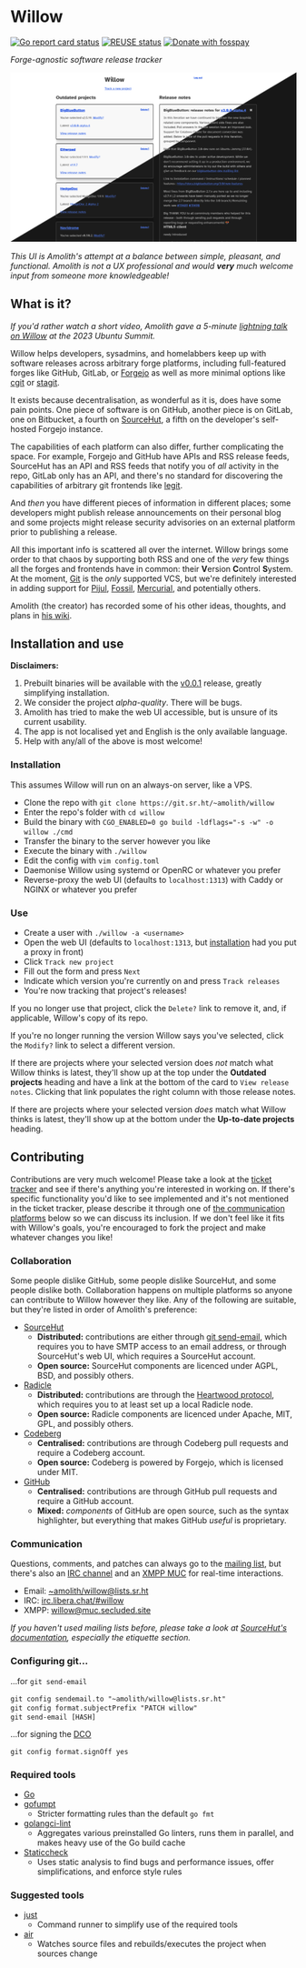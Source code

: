 <!--
SPDX-FileCopyrightText: Amolith <amolith@secluded.site>

SPDX-License-Identifier: CC0-1.0
-->

# Willow

[![Go report card status][goreportcard-badge]][goreportcard]
[![REUSE status][reuse-shield]][reuse]
[![Donate with fosspay][fosspay-shield]][fosspay]

_Forge-agnostic software release tracker_

![screenshot of willow's current web UI](.files/2024-02-24.png)

_This UI is Amolith's attempt at a balance between simple, pleasant, and
functional. Amolith is not a UX professional and would **very** much welcome
input from someone more knowledgeable!_

## What is it?

_If you'd rather watch a short video, Amolith gave a 5-minute [lightning talk on
Willow] at the 2023 Ubuntu Summit._

[lightning talk on Willow]: https://youtu.be/XIGxKyekvBQ?t=29900

Willow helps developers, sysadmins, and homelabbers keep up with software
releases across arbitrary forge platforms, including full-featured forges like
GitHub, GitLab, or [Forgejo] as well as more minimal options like [cgit] or
[stagit].

[Forgejo]: https://forgejo.org/
[cgit]: https://git.zx2c4.com/cgit/
[stagit]: https://codemadness.org/stagit.html

It exists because decentralisation, as wonderful as it is, does have some pain
points. One piece of software is on GitHub, another piece is on GitLab, one on
Bitbucket, a fourth on [SourceHut], a fifth on the developer's self-hosted
Forgejo instance.

[SourceHut]: https://sourcehut.org/

The capabilities of each platform can also differ, further complicating the
space. For example, Forgejo and GitHub have APIs and RSS release feeds,
SourceHut has an API and RSS feeds that notify you of _all_ activity in the
repo, GitLab only has an API, and there's no standard for discovering the
capabilities of arbitrary git frontends like [legit].

[legit]: https://github.com/icyphox/legit

And _then_ you have different pieces of information in different places; some
developers might publish release announcements on their personal blog and some
projects might release security advisories on an external platform prior to
publishing a release.

All this important info is scattered all over the internet. Willow brings some
order to that chaos by supporting both RSS and one of the _very_ few things all
the forges and frontends have in common: their **V**ersion **C**ontrol
**S**ystem. At the moment, [Git] is the _only_ supported VCS, but we're
definitely interested in adding support for [Pijul], [Fossil], [Mercurial], and
potentially others.

[Git]: https://git-scm.com/
[Pijul]: https://pijul.org/
[Fossil]: https://www.fossil-scm.org/
[Mercurial]: https://www.mercurial-scm.org/

Amolith (the creator) has recorded some of his other ideas, thoughts, and plans
in [his wiki].

[his wiki]: https://wiki.secluded.site/hypha/willow

## Installation and use

**Disclaimers:** 
1. Prebuilt binaries will be available with the [v0.0.1] release, greatly
   simplifying installation.
2. We consider the project _alpha-quality_. There will be bugs.
3. Amolith has tried to make the web UI accessible, but is unsure of its current
   usability.
4. The app is not localised yet and English is the only available language.
5. Help with any/all of the above is most welcome!

[v0.0.1]: https://todo.sr.ht/~amolith/willow?search=status%3Aopen%20label%3A%22v0.0.1%22
[communication platforms]: #contributing

### Installation

This assumes Willow will run on an always-on server, like a VPS.

* Clone the repo with `git clone https://git.sr.ht/~amolith/willow`
* Enter the repo's folder with `cd willow`
* Build the binary with `CGO_ENABLED=0 go build -ldflags="-s -w" -o willow
  ./cmd`
* Transfer the binary to the server however you like
* Execute the binary with `./willow`
* Edit the config with `vim config.toml`
* Daemonise Willow using systemd or OpenRC or whatever you prefer
* Reverse-proxy the web UI (defaults to `localhost:1313`) with Caddy or NGINX or
  whatever you prefer

### Use

* Create a user with `./willow -a <username>`
* Open the web UI (defaults to `localhost:1313`, but [installation] had you put
  a proxy in front)
* Click `Track new project`
* Fill out the form and press `Next`
* Indicate which version you're currently on and press `Track releases`
* You're now tracking that project's releases!

[installation]: #installation

If you no longer use that project, click the `Delete?` link to remove it, and,
if applicable, Willow's copy of its repo.

If you're no longer running the version Willow says you've selected, click the
`Modify?` link to select a different version.

If there are projects where your selected version does _not_ match what Willow
thinks is latest, they'll show up at the top under the **Outdated projects**
heading and have a link at the bottom of the card to `View release notes`.
Clicking that link populates the right column with those release notes.

If there are projects where your selected version _does_ match what Willow
thinks is latest, they'll show up at the bottom under the **Up-to-date
projects** heading.

## Contributing

Contributions are very much welcome! Please take a look at the [ticket
tracker][todo] and see if there's anything you're interested in working on. If
there's specific functionality you'd like to see implemented and it's not
mentioned in the ticket tracker, please describe it through one of [the
communication platforms](#communication) below so we can discuss its inclusion.
If we don't feel like it fits with Willow's goals, you're encouraged to fork the
project and make whatever changes you like!

### Collaboration

Some people dislike GitHub, some people dislike SourceHut, and some people
dislike both. Collaboration happens on multiple platforms so anyone can
contribute to Willow however they like. Any of the following are suitable, but
they're listed in order of Amolith's preference:

- [SourceHut]
  - **Distributed:** contributions are either through [git send-email], which
    requires you to have SMTP access to an email address, or through SourceHut's
    web UI, which requires a SourceHut account.
  - **Open source:** SourceHut components are licenced under AGPL, BSD, and
    possibly others.
- [Radicle]
  - **Distributed:** contributions are through the [Heartwood protocol], which
    requires you to at least set up a local Radicle node.
  - **Open source:** Radicle components are licenced under Apache, MIT, GPL, and
    possibly others.
- [Codeberg]
  - **Centralised:** contributions are through Codeberg pull requests and
    require a Codeberg account.
  - **Open source:** Codeberg is powered by Forgejo, which is licensed under MIT.
- [GitHub]
  - **Centralised:** contributions are through GitHub pull requests and require
    a GitHub account.
  - **Mixed:** _components_ of GitHub are open source, such as the syntax
    highlighter, but everything that makes GitHub _useful_ is proprietary.

[SourceHut]: https://sr.ht/~amolith/willow
[git send-email]: https://git-send-email.io
[Radicle]: https://app.radicle.xyz/nodes/radicle.secluded.site/rad:z34saeE8jnN5KbGRuLSggJ3eeLtew
[Heartwood protocol]: https://radicle.xyz/guides/protocol
[Codeberg]: https://codeberg.org/Amolith/willow
[GitHub]: https://github.com/Amolith/willow

### Communication

Questions, comments, and patches can always go to the [mailing list][email], but
there's also an [IRC channel][irc] and an [XMPP MUC][xmpp] for real-time
interactions.

- Email: [~amolith/willow@lists.sr.ht][email]
- IRC: [irc.libera.chat/#willow][irc]
- XMPP: [willow@muc.secluded.site][xmpp]

[email]: mailto:~amolith/willow@lists.sr.ht
[irc]: ircs://irc.libera.chat/#willow
[xmpp]: xmpp:willow@muc.secluded.site?join
[todo]: https://todo.sr.ht/~amolith/willow

_If you haven't used mailing lists before, please take a look at [SourceHut's
documentation](https://man.sr.ht/lists.sr.ht/), especially the etiquette
section._

### Configuring git...

…for <code>git send-email</code>

``` shell
git config sendemail.to "~amolith/willow@lists.sr.ht"
git config format.subjectPrefix "PATCH willow"
git send-email [HASH]
```

…for signing the [DCO]

``` shell
git config format.signOff yes
```

[DCO]: https://developercertificate.org/

### Required tools

- [Go](https://go.dev/)
- [gofumpt](https://github.com/mvdan/gofumpt)
  - Stricter formatting rules than the default `go fmt`
- [golangci-lint](https://golangci-lint.run/)
  - Aggregates various preinstalled Go linters, runs them in parallel, and makes
    heavy use of the Go build cache
- [Staticcheck](https://staticcheck.dev/)
  - Uses static analysis to find bugs and performance issues, offer
    simplifications, and enforce style rules

### Suggested tools

- [just](https://github.com/casey/just)
  - Command runner to simplify use of the required tools
- [air](https://github.com/cosmtrek/air)
  - Watches source files and rebuilds/executes the project when sources change

[goreportcard-badge]: https://goreportcard.com/badge/git.sr.ht/~amolith/willow
[goreportcard]: https://goreportcard.com/report/git.sr.ht/~amolith/willow
[reuse]: https://api.reuse.software/info/git.sr.ht/~amolith/willow
[reuse-shield]: https://shields.io/reuse/compliance/git.sr.ht/~amolith/willow
[fosspay]: https://secluded.site/donate/
[fosspay-shield]: https://shields.io/badge/donate-fosspay-yellow
